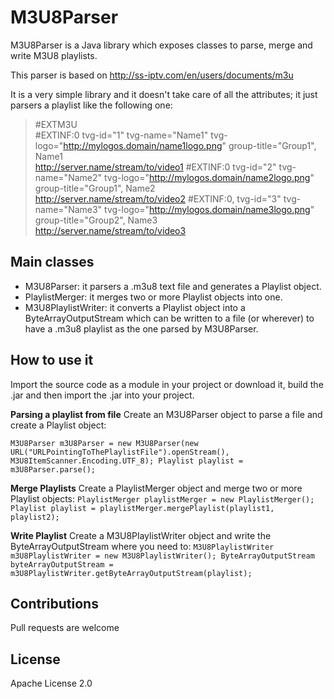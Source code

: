M3U8Parser
=

M3U8Parser is a Java library which exposes classes to parse, merge and write M3U8 playlists.

This parser is based on http://ss-iptv.com/en/users/documents/m3u

It is a very simple library and it doesn't take care of all the attributes; it just parsers a playlist like the following one:
 

>  #EXTM3U  
>  #EXTINF:0 tvg-id="1" tvg-name="Name1" tvg-logo="http://mylogos.domain/name1logo.png" group-title="Group1", Name1  
>  http://server.name/stream/to/video1
>  #EXTINF:0 tvg-id="2" tvg-name="Name2" tvg-logo="http://mylogos.domain/name2logo.png" group-title="Group1", Name2  
>  http://server.name/stream/to/video2 
>  #EXTINF:0, tvg-id="3" tvg-name="Name3" tvg-logo="http://mylogos.domain/name3logo.png" group-title="Group2", Name3  
>  http://server.name/stream/to/video3

 
Main classes
-

 - M3U8Parser: it parsers a .m3u8 text file and generates a Playlist object.
 - PlaylistMerger: it merges two or more Playlist objects into one.
 - M3U8PlaylistWriter: it converts a Playlist object into a ByteArrayOutputStream which can be written to a file (or wherever) to have a .m3u8 playlist as the one parsed by M3U8Parser.

How to use it
-
Import the source code as a module in your project or download it, build the .jar and then import the .jar into your project.

**Parsing a playlist from file**
 Create an M3U8Parser object to parse a file and create a Playlist object:
 
 `M3U8Parser m3U8Parser = new M3U8Parser(new URL("URLPointingToThePlaylistFile").openStream(), M3U8ItemScanner.Encoding.UTF_8);
 Playlist playlist = m3U8Parser.parse();`

**Merge Playlists**
Create a PlaylistMerger object and merge two or more Playlist objects:
`PlaylistMerger playlistMerger = new PlaylistMerger();
Playlist playlist = playlistMerger.mergePlaylist(playlist1, playlist2);`

**Write Playlist**
Create a M3U8PlaylistWriter object and write the ByteArrayOutputStream where you need to:
`M3U8PlaylistWriter m3U8PlaylistWriter = new M3U8PlaylistWriter();
ByteArrayOutputStream byteArrayOutputStream = m3U8PlaylistWriter.getByteArrayOutputStream(playlist);`

Contributions
-
Pull requests are welcome

License
-
Apache License 2.0


